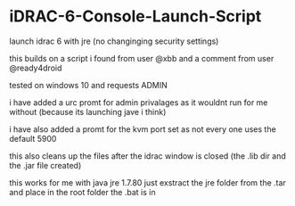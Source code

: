 # iDRAC-6-Console-Launch-Script
launch idrac 6 with jre (no changinging security settings)

this builds on a script i found from user @xbb and a comment from user @ready4droid

tested on windows 10 and requests ADMIN

i have added a urc promt for admin privalages as it wouldnt run for me without (because its launching jave i think)

i have also added a promt for the kvm port set as not every one uses the default 5900

this also cleans up the files after the idrac window is closed (the .lib dir and the .jar file created)

this works for me with java jre 1.7.80 just exstract the jre folder from the .tar and place in the root folder the .bat is in
